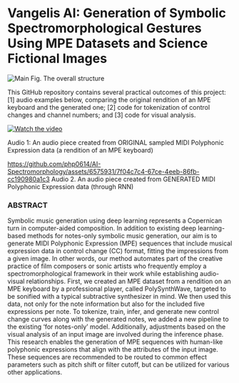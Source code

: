 # Vangelis AI: Generation of Symbolic Spectromorphological Gestures Using MPE Datasets and Science Fictional Images

![Main](https://github.com/php0614/AI-Spectromorphology/assets/6575931/e0ccb4c5-0389-49b7-8b2b-706dfa4985db)
 Fig. The overall structure

This GitHub repository contains several practical outcomes of this project: [1] audio examples below, comparing the original rendition of an MPE keyboard and the generated one; [2] code for tokenization of control changes and channel numbers; and [3] code for visual analysis.



[![Watch the video](https://raw.githubusercontent.com/username/repository/branch/path/to/thumbnail.jpg)](https://raw.githubusercontent.com/username/repository/branch/path/to/video.mp4](https://github.com/php0614/AI-Spectromorphology/assets/6575931/b69e7e5a-7ab7-4c71-8baf-16cefa9eb927))

Audio 1: An audio piece created from ORIGINAL sampled MIDI Polyphonic Expression data (a rendition of an MPE keyboard)

https://github.com/php0614/AI-Spectromorphology/assets/6575931/7f04c7c4-67ce-4eeb-86fb-cc190980a1c3
Audio 2. An audio piece created from GENERATED MIDI Polyphonic Expression data (through RNN)



### ABSTRACT
Symbolic music generation using deep learning represents a Copernican turn in computer-aided composition. In addition to existing deep learning-based methods for notes-only symbolic music generation, our aim is to generate MIDI Polyphonic Expression (MPE) sequences that include musical expression data in control change (CC) format, fitting the impressions from a given image. In other words, our method automates part of the creative practice of film composers or sonic artists who frequently employ a spectromorphological framework in their work while establishing audio-visual relationships. First, we created an MPE dataset from a rendition on an MPE keyboard by a professional player, called PolySynthWave, targeted to be sonified with a typical subtractive synthesizer in mind. We then used this data, not only for the note information but also for the included five expressions per note. To tokenize, train, infer, and generate new control change curves along with the generated notes, we added a new pipeline to the existing ‘for notes-only’ model. Additionally, adjustments based on the visual analysis of an input image are involved during the inference phase. This research enables the generation of MPE sequences with human-like polyphonic expressions that align with the attributes of the input image. These sequences are recommended to be routed to common effect parameters such as pitch shift or filter cutoff, but can be utilized for various other applications.
